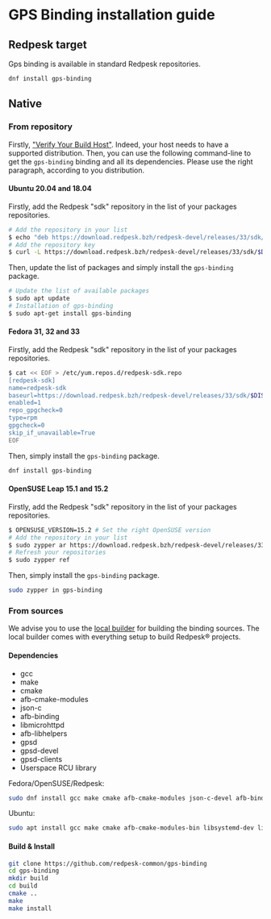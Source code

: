 # GPS Binding installation guide

## Redpesk target

Gps binding is available in standard Redpesk repositories.

```bash
dnf install gps-binding
```

## Native

### From repository

Firstly, ["Verify Your Build Host"](../developer-guides/host-configuration/docs/1-Setup-your-build-host.html). Indeed, your host needs to have a supported distribution.
Then, you can use the following command-line to get the `gps-binding` binding and all its dependencies. Please use the right paragraph, according to you distribution.

#### Ubuntu 20.04 and 18.04

Firstly, add the Redpesk "sdk" repository in the list of your packages repositories.

```bash
# Add the repository in your list
$ echo "deb https://download.redpesk.bzh/redpesk-devel/releases/33/sdk/$DISTRO/ ./" | sudo tee -a /etc/apt/sources.list
# Add the repository key
$ curl -L https://download.redpesk.bzh/redpesk-devel/releases/33/sdk/$DISTRO/Release.key | sudo apt-key add -
```

Then, update the list of packages and simply install the `gps-binding` package.

```bash
# Update the list of available packages
$ sudo apt update
# Installation of gps-binding
$ sudo apt-get install gps-binding
```

#### Fedora 31, 32 and 33

Firstly, add the Redpesk "sdk" repository in the list of your packages repositories.

```bash
$ cat << EOF > /etc/yum.repos.d/redpesk-sdk.repo
[redpesk-sdk]
name=redpesk-sdk
baseurl=https://download.redpesk.bzh/redpesk-devel/releases/33/sdk/$DISTRO
enabled=1
repo_gpgcheck=0
type=rpm
gpgcheck=0
skip_if_unavailable=True
EOF
```

Then, simply install the `gps-binding` package.

```bash
dnf install gps-binding
```

#### OpenSUSE Leap 15.1 and 15.2

Firstly, add the Redpesk "sdk" repository in the list of your packages repositories.

```bash
$ OPENSUSE_VERSION=15.2 # Set the right OpenSUSE version
# Add the repository in your list
$ sudo zypper ar https://download.redpesk.bzh/redpesk-devel/releases/33/sdk/$DISTRO/ redpesk-sdk
# Refresh your repositories
$ sudo zypper ref
```

Then, simply install the `gps-binding` package.

```bash
sudo zypper in gps-binding
```

### From sources

We advise you to use the [local builder](http://redpesk-doc.lorient.iot/docs/en/master/getting_started/local-builder/local-builder.html) for building the binding sources. The local builder comes with everything setup to build Redpesk® projects.

#### Dependencies

- gcc
- make
- cmake
- afb-cmake-modules
- json-c
- afb-binding
- libmicrohttpd
- afb-libhelpers
- gpsd
- gpsd-devel
- gpsd-clients
- Userspace RCU library

Fedora/OpenSUSE/Redpesk:
```bash
sudo dnf install gcc make cmake afb-cmake-modules json-c-devel afb-binding-devel libmicrohttpd afb-libhelpers-devel gpsd gpsd-devel gpsd-clients gpsd-libs userspace-rcu-devel
```

Ubuntu:
```bash
sudo apt install gcc make cmake afb-cmake-modules-bin libsystemd-dev libjson-c-dev afb-binding-dev libmicrohttpd12 afb-libhelpers-dev gpsd libgps-dev gpsd-clients liburcu-dev
```

#### Build & Install

```bash
git clone https://github.com/redpesk-common/gps-binding
cd gps-binding
mkdir build
cd build
cmake ..
make
make install
```
